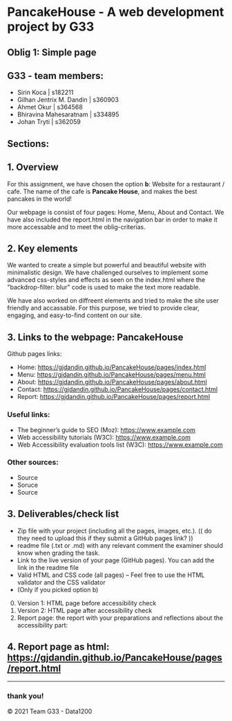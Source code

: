 # PancakeHouse - A web development project by G33

## Oblig 1: Simple page

## G33 - team members: 

* Sirin Koca | s182211
* Gilhan Jentrix M. Dandin | s360903
* Ahmet Okur | s364568
* Bhiravina Mahesaratnam | s334895
* Johan Tryti | s362059

## Sections: 

## 1. Overview
For this assignment, we have chosen the option __b__: Website for a restaurant / cafe. The name of the cafe is __Pancake House__, and makes the best pancakes in the world! 

Our webpage is consist of four pages: Home, Menu, About and Contact. We have also included the report.html in the navigation bar in order to make it more accessable and to meet the oblig-criterias. 


## 2. Key elements
We wanted to create a simple but powerful and beautiful website with minimalistic design. We have challenged ourselves to implement some advanced css-styles and effects as seen on the index.html where the "backdrop-filter: blur" code is used to make the text more readable. 

We have also worked on diffreent elements and tried to make the site user friendly and accassable. For this purpose, we tried to provide clear, engaging, and easy-to-find content on our site.


## 3. Links to the webpage: PancakeHouse
Github pages links: 
* Home: https://gjdandin.github.io/PancakeHouse/pages/index.html 
* Menu: https://gjdandin.github.io/PancakeHouse/pages/menu.html 
* About: https://gjdandin.github.io/PancakeHouse/pages/about.html 
* Contact: https://gjdandin.github.io/PancakeHouse/pages/contact.html 
* Report: https://gjdandin.github.io/PancakeHouse/pages/report.html 

### Useful links:
* The beginner’s guide to SEO (Moz): https://www.example.com
* Web accessibility tutorials (W3C): https://www.example.com
* Web Accessibility evaluation tools list (W3C): https://www.example.com

### Other sources: 
* Source
* Soruce
* Source

## 3. Deliverables/check list
* Zip file with your project (including all the pages, images, etc.). (( do they need to upload this if they submit a GitHub pages link? ))
* readme file (.txt or .md) with any relevant comment the examiner should know when grading the task. 
* Link to the live version of your page (GitHub pages). You can add the link in the readme file
* Valid HTML and CSS code (all pages) – Feel free to use the HTML validator and the CSS validator
* (Only if you picked option b) 
 0. Version 1: HTML page before accessibility check 
 00. Version 2: HTML page after accessibility check 
 000. Report page: the report with your preparations and reflections about the accessibility part:


## 4. Report page as html:  https://gjdandin.github.io/PancakeHouse/pages/report.html

***


### thank you! 



© 2021 Team G33 - Data1200 

